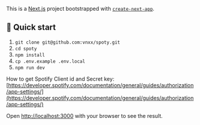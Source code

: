 This is a [Next.js](https://nextjs.org/) project bootstrapped with [`create-next-app`](https://github.com/vercel/next.js/tree/canary/packages/create-next-app).

## 🚀 Quick start

1. `git clone git@github.com:vnxx/spoty.git`
2. `cd spoty`
3. `npm install`
4. `cp .env.example .env.local`
6. `npm run dev`

How to get Spotify Client id and Secret key: [https://developer.spotify.com/documentation/general/guides/authorization/app-settings/](https://developer.spotify.com/documentation/general/guides/authorization/app-settings/)

Open [http://localhost:3000](http://localhost:3000) with your browser to see the result.

